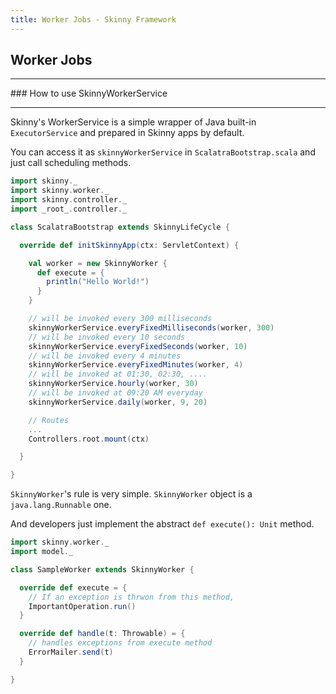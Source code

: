 ```yaml
---
title: Worker Jobs - Skinny Framework
---
```


## Worker Jobs

<hr/>
### How to use SkinnyWorkerService
<hr/>

Skinny's WorkerService is a simple wrapper of Java built-in `ExecutorService` and prepared in Skinny apps by default. 

You can access it as `skinnyWorkerService` in `ScalatraBootstrap.scala` and just call scheduling methods.

```scala
import skinny._
import skinny.worker._
import skinny.controller._
import _root_.controller._

class ScalatraBootstrap extends SkinnyLifeCycle {

  override def initSkinnyApp(ctx: ServletContext) { 

    val worker = new SkinnyWorker {
      def execute = {
        println("Hello World!")
      }
    }

    // will be invoked every 300 milliseconds
    skinnyWorkerService.everyFixedMilliseconds(worker, 300)
    // will be invoked every 10 seconds
    skinnyWorkerService.everyFixedSeconds(worker, 10)
    // will be invoked every 4 minutes
    skinnyWorkerService.everyFixedMinutes(worker, 4)
    // will be invoked at 01:30, 02:30, ....
    skinnyWorkerService.hourly(worker, 30)
    // will be invoked at 09:20 AM everyday
    skinnyWorkerService.daily(worker, 9, 20)

    // Routes
    ...
    Controllers.root.mount(ctx)

  }

}
```

`SkinnyWorker`'s rule is very simple. `SkinnyWorker` object is a `java.lang.Runnable` one.

And developers just implement the abstract `def execute(): Unit` method.

```scala
import skinny.worker._
import model._

class SampleWorker extends SkinnyWorker {

  override def execute = {
    // If an exception is thrwon from this method, 
    ImportantOperation.run()
  }

  override def handle(t: Throwable) = {
    // handles exceptions from execute method
    ErrorMailer.send(t)
  }

}
